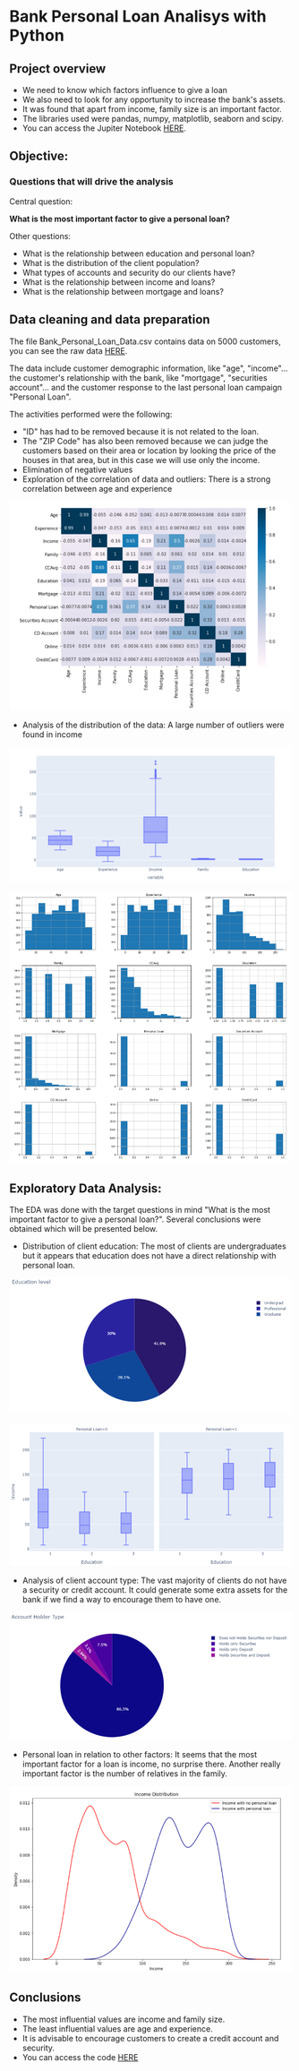 # Bank Personal Loan Analisys with Python
## Project overview
* We need to know which factors influence to give a loan
* We also need to look for any opportunity to increase the bank's assets.
* It was found that apart from income, family size is an important factor.
* The libraries used were pandas, numpy, matplotlib, seaborn and scipy.
* You can access the Jupiter Notebook [HERE](https://github.com/victort9/Bank_Loan_Project/blob/main/Files/Bank_Personal_Loan_Analysis.ipynb).

## Objective:
### Questions that will drive the analysis
Central question:

**What is the most important factor to give a personal loan?**

Other questions:

* What is the relationship between education and personal loan?
* What is the distribution of the client population?
* What types of accounts and security do our clients have?
* What is the relationship between income and loans?
* What is the relationship between mortgage and loans?

## Data cleaning and data preparation

The file Bank_Personal_Loan_Data.csv contains data on 5000 customers, you can see the raw data [HERE](https://github.com/victort9/Bank_Loan_Project/blob/main/Files/Bank_Personal_Loan_Data.csv). 

The data include customer demographic information, like "age", "income"... the customer's relationship with the bank, like "mortgage", "securities account"... and the customer response to the last personal loan campaign "Personal Loan".

The activities performed were the following:

* "ID" has had to be removed because it is not related to the loan. 
* The "ZIP Code" has also been removed because we can judge the customers based on their area or location by looking the price of the houses in that area, but in this case we will use only the income.
* Elimination of negative values
* Exploration of the correlation of data and outliers: There is a strong correlation between age and experience

![](https://github.com/victort9/Bank_Loan_Project/blob/main/Images/Correlation_heatmap.png)


* Analysis of the distribution of the data: A large number of outliers were found in income

![](https://github.com/victort9/Bank_Loan_Project/blob/main/Images/Boxplot.png)


![](https://github.com/victort9/Bank_Loan_Project/blob/main/Images/histogram.png)


## Exploratory Data Analysis:
The EDA was done with the target questions in mind "What is the most important factor to give a personal loan?". Several conclusions were obtained which will be presented below.

* Distribution of client education: The most of clients are undergraduates but it appears that education does not have a direct relationship with personal loan.


![](https://github.com/victort9/Bank_Loan_Project/blob/main/Images/Pie_education.png)

![](https://github.com/victort9/Bank_Loan_Project/blob/main/Images/Boxplot_persn_loan.png)


* Analysis of client account type: The vast majority of clients do not have a security or credit account. It could generate some extra assets for the bank if we find a way to encourage them to have one.


![](https://github.com/victort9/Bank_Loan_Project/blob/main/Images/Pie_account_type.png)


* Personal loan in relation to other factors: It seems that the most important factor for a loan is income, no surprise there. Another really important factor is the number of relatives in the family.


![](https://github.com/victort9/Bank_Loan_Project/blob/main/Images/Income_persn_loan.png)


## Conclusions
* The most influential values are income and family size.
* The least influential values are age and experience.
* It is advisable to encourage customers to create a credit account and security.
* You can access the code [HERE](https://github.com/victort9/Bank_Loan_Project/blob/main/Files/Bank_Personal_Loan_Analysis.ipynb)
